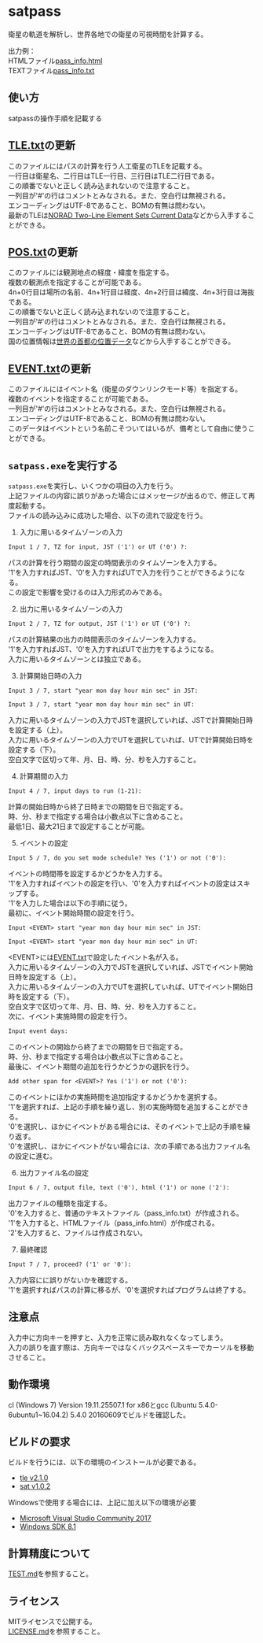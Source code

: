 ﻿satpass
====
衛星の軌道を解析し、世界各地での衛星の可視時間を計算する。<br>

出力例：<br>
HTMLファイル[pass\_info.html](doc/pass_info.html)<br>
TEXTファイル[pass\_info.txt](doc/pass_info.txt)<br>

使い方
----
satpassの操作手順を記載する<br>

[TLE.txt](TLE.txt)の更新<br>
------
このファイルにはパスの計算を行う人工衛星のTLEを記載する。<br>
一行目は衛星名、二行目はTLE一行目、三行目はTLE二行目である。<br>
この順番でないと正しく読み込まれないので注意すること。<br>
一列目が'#'の行はコメントとみなされる。また、空白行は無視される。<br>
エンコーディングはUTF-8であること、BOMの有無は問わない。<br>
最新のTLEは[NORAD Two-Line Element Sets Current Data](http://www.celestrak.com/NORAD/elements/)などから入手することができる。

[POS.txt](POS.txt)の更新<br>
------
このファイルには観測地点の経度・緯度を指定する。<br>
複数の観測点を指定することが可能である。<br>
4n+0行目は場所の名前、4n+1行目は経度、4n+2行目は緯度、4n+3行目は海抜である。<br>
この順番でないと正しく読み込まれないので注意すること。<br>
一列目が'#'の行はコメントとみなされる。また、空白行は無視される。<br>
エンコーディングはUTF-8であること、BOMの有無は問わない。<br>
国の位置情報は[世界の首都の位置データ](http://www.amano-tec.com/data/world.html)などから入手することができる。

[EVENT.txt](EVENT.txt)の更新<br>
------
このファイルにはイベント名（衛星のダウンリンクモード等）を指定する。<br>
複数のイベントを指定することが可能である。<br>
一列目が'#'の行はコメントとみなされる。また、空白行は無視される。<br>
エンコーディングはUTF-8であること、BOMの有無は問わない。<br>
このデータはイベントという名前こそついてはいるが、備考として自由に使うことができる。<br>

`satpass.exe`を実行する<br>
------
`satpass.exe`を実行し、いくつかの項目の入力を行う。<br>
上記ファイルの内容に誤りがあった場合にはメッセージが出るので、修正して再度起動する。<br>
ファイルの読み込みに成功した場合、以下の流れで設定を行う。<br>

  1. 入力に用いるタイムゾーンの入力
  ```
  Input 1 / 7, TZ for input, JST ('1') or UT ('0') ?:
  ```
  パスの計算を行う期間の設定の時間表示のタイムゾーンを入力する。<br>
  '1'を入力すればJST、'0'を入力すればUTで入力を行うことができるようになる。<br>
  この設定で影響を受けるのは入力形式のみである。

  2. 出力に用いるタイムゾーンの入力
  ```
  Input 2 / 7, TZ for output, JST ('1') or UT ('0') ?:
  ```
  パスの計算結果の出力の時間表示のタイムゾーンを入力する。<br>
  '1'を入力すればJST、'0'を入力すればUTで出力をするようになる。<br>
  入力に用いるタイムゾーンとは独立である。

  3. 計算開始日時の入力
  ```
  Input 3 / 7, start "year mon day hour min sec" in JST:
  ```
  ```
  Input 3 / 7, start "year mon day hour min sec" in UT:
  ```
  入力に用いるタイムゾーンの入力でJSTを選択していれば、JSTで計算開始日時を設定する（上）。<br>
  入力に用いるタイムゾーンの入力でUTを選択していれば、UTで計算開始日時を設定する（下）。<br>
  空白文字で区切って年、月、日、時、分、秒を入力すること。<br>

  4. 計算期間の入力
  ```
  Input 4 / 7, input days to run (1-21):
  ```
  計算の開始日時から終了日時までの期間を日で指定する。<br>
  時、分、秒まで指定する場合は小数点以下に含めること。<br>
  最低1日、最大21日まで設定することが可能。<br>

  5. イベントの設定
  ```
  Input 5 / 7, do you set mode schedule? Yes ('1') or not ('0'):
  ```
  イベントの時間帯を設定するかどうかを入力する。<br>
  '1'を入力すればイベントの設定を行い、'0'を入力すればイベントの設定はスキップする。<br>
  '1'を入力した場合は以下の手順に従う。<br>
  最初に、イベント開始時間の設定を行う。
  ```
  Input <EVENT> start "year mon day hour min sec" in JST:
  ```
  ```
  Input <EVENT> start "year mon day hour min sec" in UT:
  ```
  \<EVENT\>には[EVENT.txt](EVENT.txt)で設定したイベント名が入る。<br>
  入力に用いるタイムゾーンの入力でJSTを選択していれば、JSTでイベント開始日時を設定する（上）。<br>
  入力に用いるタイムゾーンの入力でUTを選択していれば、UTでイベント開始日時を設定する（下）。<br>
  空白文字で区切って年、月、日、時、分、秒を入力すること。<br>
  次に、イベント実施時間の設定を行う。
  ```
  Input event days:
  ```
  このイベントの開始から終了までの期間を日で指定する。<br>
  時、分、秒まで指定する場合は小数点以下に含めること。<br>
  最後に、イベント期間の追加を行うかどうかの選択を行う。
  ```
  Add other span for <EVENT>? Yes ('1') or not ('0'):
  ```
  このイベントにほかの実施時間を追加指定するかどうかを選択する。<br>
  '1'を選択すれば、上記の手順を繰り返し、別の実施時間を追加することができる。<br>
  '0'を選択し、ほかにイベントがある場合には、そのイベントで上記の手順を繰り返す。<br>
  '0'を選択し、ほかにイベントがない場合には、次の手順である出力ファイル名の設定に進む。<br>

  6. 出力ファイル名の設定
  ```
  Input 6 / 7, output file, text ('0'), html ('1') or none ('2'):
  ```
  出力ファイルの種類を指定する。<br>
  '0'を入力すると、普通のテキストファイル（pass_info.txt）が作成される。<br>
  '1'を入力すると、HTMLファイル（pass_info.html）が作成される。<br>
  '2'を入力すると、ファイルは作成されない。<br>

  7. 最終確認
  ```
  Input 7 / 7, proceed? ('1' or '0'):
  ```
  入力内容にに誤りがないかを確認する。<br>
  '1'を選択すればパスの計算に移るが、'0'を選択すればプログラムは終了する。<br>

注意点
----
入力中に方向キーを押すと、入力を正常に読み取れなくなってしまう。<br>
入力の誤りを直す際は、方向キーではなくバックスペースキーでカーソルを移動させること。<br>

動作環境
----
cl (Windows 7) Version 19.11.25507.1 for x86とgcc (Ubuntu 5.4.0-6ubuntu1~16.04.2) 5.4.0 20160609でビルドを確認した。

ビルドの要求
----
ビルドを行うには、以下の環境のインストールが必要である。

 * [tle v2.1.0](https://github.com/mkaminaga/tle)
 * [sat v1.0.2](https://github.com/mkaminaga/sat)

Windowsで使用する場合には、上記に加え以下の環境が必要

 * [Microsoft Visual Studio Community 2017](https://www.microsoft.com/ja-jp/dev/products/community.aspx)
 * [Windows SDK 8.1](https://developer.microsoft.com/ja-jp/windows/downloads/windows-8-1-sdk)

計算精度について
----
[TEST.md](TEST.md)を参照すること。

ライセンス
----
MITライセンスで公開する。<br>
[LICENSE.md](LICENSE.md)を参照すること。
